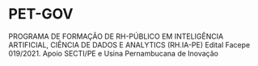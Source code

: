 # PET-GOV
PROGRAMA DE FORMAÇÃO DE RH-PÚBLICO EM INTELIGÊNCIA ARTIFICIAL, CIÊNCIA DE DADOS E ANALYTICS (RH.IA-PE)
Edital Facepe 019/2021. Apoio SECTI/PE e Usina Pernambucana de Inovação
